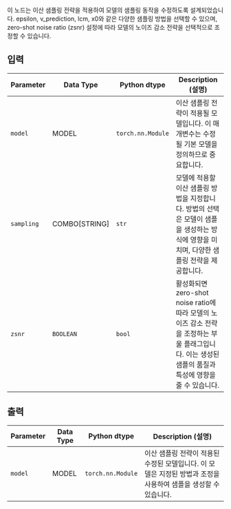 
이 노드는 이산 샘플링 전략을 적용하여 모델의 샘플링 동작을 수정하도록 설계되었습니다. epsilon, v_prediction, lcm, x0와 같은 다양한 샘플링 방법을 선택할 수 있으며, zero-shot noise ratio (zsnr) 설정에 따라 모델의 노이즈 감소 전략을 선택적으로 조정할 수 있습니다.

## 입력

| Parameter | Data Type | Python dtype     | Description (설명) |
|-----------|--------------|-------------------|-------------|
| `model`   | MODEL     | `torch.nn.Module` | 이산 샘플링 전략이 적용될 모델입니다. 이 매개변수는 수정될 기본 모델을 정의하므로 중요합니다. |
| `sampling`| COMBO[STRING] | `str`           | 모델에 적용할 이산 샘플링 방법을 지정합니다. 방법의 선택은 모델이 샘플을 생성하는 방식에 영향을 미치며, 다양한 샘플링 전략을 제공합니다. |
| `zsnr`    | `BOOLEAN`   | `bool`           | 활성화되면 zero-shot noise ratio에 따라 모델의 노이즈 감소 전략을 조정하는 부울 플래그입니다. 이는 생성된 샘플의 품질과 특성에 영향을 줄 수 있습니다. |

## 출력

| Parameter | Data Type | Python dtype     | Description (설명) |
|-----------|-------------|-------------------|-------------|
| `model`   | MODEL     | `torch.nn.Module` | 이산 샘플링 전략이 적용된 수정된 모델입니다. 이 모델은 지정된 방법과 조정을 사용하여 샘플을 생성할 수 있습니다. |
